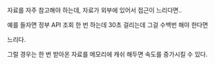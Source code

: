 자료를 자주 참고해야 하는데, 자료가 외부에 있어서 접근이 느리다면..

예를 들자면 정부 API  조회 한 번 하는데 30초 걸리는데 그걸 수백번 해야 한다면 

느리다.

그럴 경우는 한 번 받아온 자료를 메모리에 캐쉬 해두면 속도를 증가시킬 수 있다.

